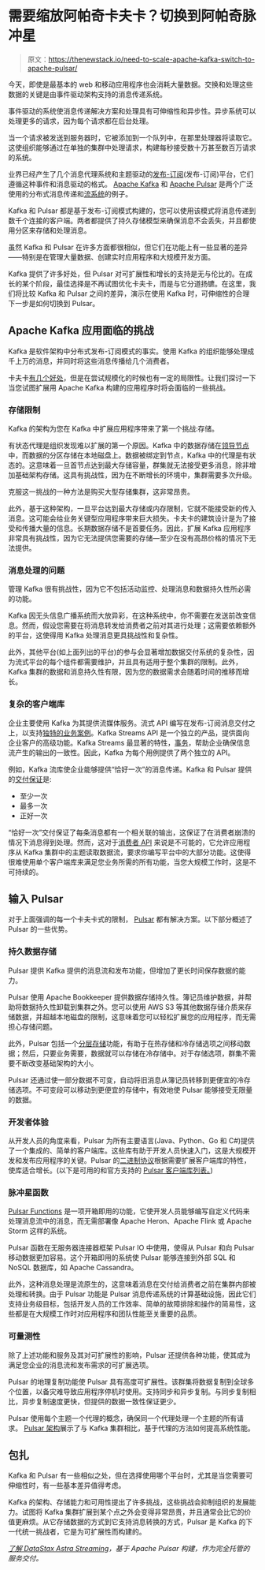 # 需要缩放阿帕奇卡夫卡？切换到阿帕奇脉冲星

> 原文：<https://thenewstack.io/need-to-scale-apache-kafka-switch-to-apache-pulsar/>

今天，即使是最基本的 web 和移动应用程序也会消耗大量数据。交换和处理这些数据的关键是由事件驱动架构支持的消息传递系统。

事件驱动的系统使消息传递解决方案和处理具有可伸缩性和异步性。异步系统可以处理更多的请求，因为每个请求都在后台处理。

当一个请求被发送到服务器时，它被添加到一个队列中，在那里处理器将读取它。这使组织能够通过在单独的集群中处理请求，构建每秒接受数十万甚至数百万请求的系统。

业界已经产生了几个消息代理系统和主题驱动的[发布-订阅](https://pulsar.apache.org/docs/concepts-messaging/)(发布-订阅)平台，它们遵循这种事件和消息驱动的格式。 [Apache Kafka](https://kafka.apache.org/) 和 [Apache Pulsar](https://pulsar.apache.org/) 是两个广泛使用的分布式消息传递和[流系统](https://thenewstack.io/redis-pub-sub-vs-apache-kafka/)的例子。

Kafka 和 Pulsar 都是基于发布-订阅模式构建的，您可以使用该模式将消息传递到数千个连接的客户端。两者都提供了持久存储模型来确保消息不会丢失，并且都使用分区来存储和处理消息。

虽然 Kafka 和 Pulsar 在许多方面都很相似，但它们在功能上有一些显著的差异——特别是在管理大量数据、创建实时应用程序和大规模开发方面。

Kafka 提供了许多好处，但 Pulsar 对可扩展性和增长的支持是无与伦比的。在成长的某个阶段，最佳选择是不再试图优化卡夫卡，而是与它分道扬镳。在这里，我们将比较 Kafka 和 Pulsar 之间的差异，演示在使用 Kafka 时，可伸缩性的合理下一步是如何切换到 Pulsar。

## Apache Kafka 应用面临的挑战

Kafka 是软件架构中分布式发布-订阅模式的事实。使用 Kafka 的组织能够处理成千上万的消息，并同时将这些消息传播给几个消费者。

卡夫卡[有几个好处](https://www.upsolver.com/blog/apache-kafka-architecture-what-you-need-to-know)，但是在尝试规模化的时候也有一定的局限性。让我们探讨一下当您试图扩展用 Apache Kafka 构建的应用程序时将会面临的一些挑战。

### 存储限制

Kafka 的架构为您在 Kafka 中扩展应用程序带来了第一个挑战:存储。

有状态代理是组织发现难以扩展的第一个原因。Kafka 中的数据存储在[领导节点](https://stackoverflow.com/a/60837212/1762944)中，而数据的分区存储在本地磁盘上。数据被绑定到节点，Kafka 中的代理是有状态的。这意味着一旦首节点达到最大存储容量，群集就无法接受更多消息，除非增加基础架构存储。这具有挑战性，因为在不断增长的环境中，集群需要多次升级。

克服这一挑战的一种方法是购买大型存储集群，这非常昂贵。

此外，基于这种架构，一旦平台达到最大存储或内存限制，它就不能接受新的传入消息。这可能会给业务关键型应用程序带来巨大损失。卡夫卡的建筑设计是为了接受和传播大量的信息。长期数据存储不是首要任务。因此，扩展 Kafka 应用程序非常具有挑战性，因为它无法提供您需要的存储—至少在没有高昂价格的情况下无法提供。

### 消息处理的问题

管理 Kafka 很有挑战性，因为它不包括活动监控、处理消息和数据持久性所必需的功能。

Kafka 因无头信息广播系统而大放异彩，在这种系统中，你不需要在发送前改变信息。然而，假设您需要在将消息转发给消费者之前对其进行处理；这需要依赖额外的平台，这使得用 Kafka 处理消息更具挑战性和复杂性。

此外，其他平台(如上面列出的平台)的参与会显著增加数据交付系统的复杂性，因为流式平台的每个组件都需要维护，并且具有适用于整个集群的限制。此外，Kafka 集群的数据和消息持久性有限，因为您的数据需求会随着时间的推移而增长。

### 复杂的客户端库

企业主要使用 Kafka 为其提供流媒体服务。流式 API 编写在发布-订阅消息交付之上，以支持[独特的业务案例](https://stackoverflow.com/a/44041420/1762944)。Kafka Streams API 是一个独立的产品，提供面向企业客户的高级功能。Kafka Streams 最显著的特性，[事务](https://medium.com/lydtech-consulting/kafka-streams-transactions-exactly-once-messaging-82194b50900a)，帮助企业确保信息流产生的输出的一致性。因此，Kafka 为每个用例提供了两个独立的 API。

例如，Kafka 流库使企业能够提供“恰好一次”的消息传递。Kafka 和 Pulsar 提供的[交付保证](https://www.adservio.fr/post/apache-kafkas-delivery-guarantees)是:

*   至少一次
*   最多一次
*   正好一次

“恰好一次”交付保证了每条消息都有一个相关联的输出，这保证了在消费者崩溃的情况下消息得到处理。然而，这对于[消费者 API](https://kafka.apache.org/documentation/#consumerapi) 来说是不可能的，它允许应用程序从 Kafka 集群中的主题读取数据流，要求你编写平台中的大部分功能。这使得很难使用单个客户端库来满足您业务所需的所有功能，当您大规模工作时，这是不可持续的。

## 输入 Pulsar

对于上面强调的每一个卡夫卡式的限制， [Pulsar](https://thenewstack.io/apache-pulsar-a-unified-queueing-and-streaming-platform/) 都有解决方案。以下部分概述了 Pulsar 的一些优势。

### 持久数据存储

Pulsar 提供 Kafka 提供的消息流和发布功能，但增加了更长时间保存数据的能力。

Pulsar 使用 Apache Bookkeeper 提供数据存储持久性。簿记员维护数据，并帮助将数据持久性卸载到集群之外。您可以使用 AWS S3 等其他数据存储介质来存储数据，并超越本地磁盘的限制，这意味着您可以轻松扩展您的应用程序，而无需担心存储问题。

此外，Pulsar 包括一个[分层存储](https://pulsar.apache.org/docs/concepts-tiered-storage/)功能，有助于在热存储和冷存储选项之间移动数据；然后，只要业务需要，数据就可以存储在冷存储中。对于存储选项，群集不需要不断改变基础架构的大小。

Pulsar 还通过使一部分数据不可变，自动将旧消息从簿记员转移到更便宜的冷存储选项。不可变段可以移动到更便宜的存储中，有效地使 Pulsar 能够接受无限量的数据。

### 开发者体验

从开发人员的角度来看，Pulsar 为所有主要语言(Java、Python、Go 和 C#)提供了一个集成的、简单的客户端库。这些库有助于开发人员快速入门，这是大规模开发和发布应用程序的关键。Pulsar 的[二进制协议](https://pulsar.apache.org/docs/developing-binary-protocol/)根据需要扩展客户端库的特性，使库适合增长。(以下是可用的和官方支持的 [Pulsar 客户端库列表。](https://pulsar.apache.org/docs/client-libraries/))

### 脉冲星函数

[Pulsar Functions](https://pulsar.apache.org/docs/functions-overview/) 是一项开箱即用的功能，它使开发人员能够编写自定义代码来处理消息流中的消息，而无需部署像 Apache Heron、Apache Flink 或 Apache Storm 这样的系统。

Pulsar 函数在无服务器连接器框架 Pulsar IO 中使用，使得从 Pulsar 和向 Pulsar 移动数据更加容易。这个开箱即用的系统使 Pulsar 能够连接到外部 SQL 和 NoSQL 数据库，如 Apache Cassandra。

此外，这种消息处理是流原生的，这意味着消息在交付给消费者之前在集群内部被处理和转换。由于 Pulsar 功能是 Pulsar 消息传递系统的计算基础设施，因此它们支持业务级目标，包括开发人员的工作效率、简单的故障排除和操作的简易性，这些都是在大规模工作时对应用程序和团队性能至关重要的品质。

### 可量测性

除了上述功能和服务及其对可扩展性的影响，Pulsar 还提供各种功能，使其成为满足您企业的消息流和发布需求的可扩展选项。

Pulsar 的地理复制功能使 Pulsar 具有高度可扩展性。该群集将数据复制到全球多个位置，以备灾难导致应用程序停机时使用。支持同步和异步复制。与同步复制相比，异步复制速度更快，但提供的数据一致性保证更少。

Pulsar 使用每个主题一个代理的概念，确保同一个代理处理一个主题的所有请求。 [Pulsar 架构](https://pulsar.apache.org/docs/concepts-architecture-overview)展示了与 Kafka 集群相比，基于代理的方法如何提高系统性能。

## 包扎

Kafka 和 Pulsar 有一些相似之处，但在选择使用哪个平台时，尤其是当您需要可伸缩性时，有一些基本差异值得考虑。

Kafka 的架构、存储能力和可用性提出了许多挑战，这些挑战会抑制组织的发展能力。试图将 Kafka 集群扩展到某个点之外会变得非常昂贵，并且通常会比它的价值更麻烦。从它存储数据的方式到它支持消息转换的方式，Pulsar 是 Kafka 的下一代统一挑战者，它是为可扩展性而构建的。

[*了解 DataStax Astra Streaming*](https://dtsx.io/3htRWJh)*，基于 Apache Pulsar 构建，作为完全托管的服务交付。*

<svg xmlns:xlink="http://www.w3.org/1999/xlink" viewBox="0 0 68 31" version="1.1"><title>Group</title> <desc>Created with Sketch.</desc></svg>